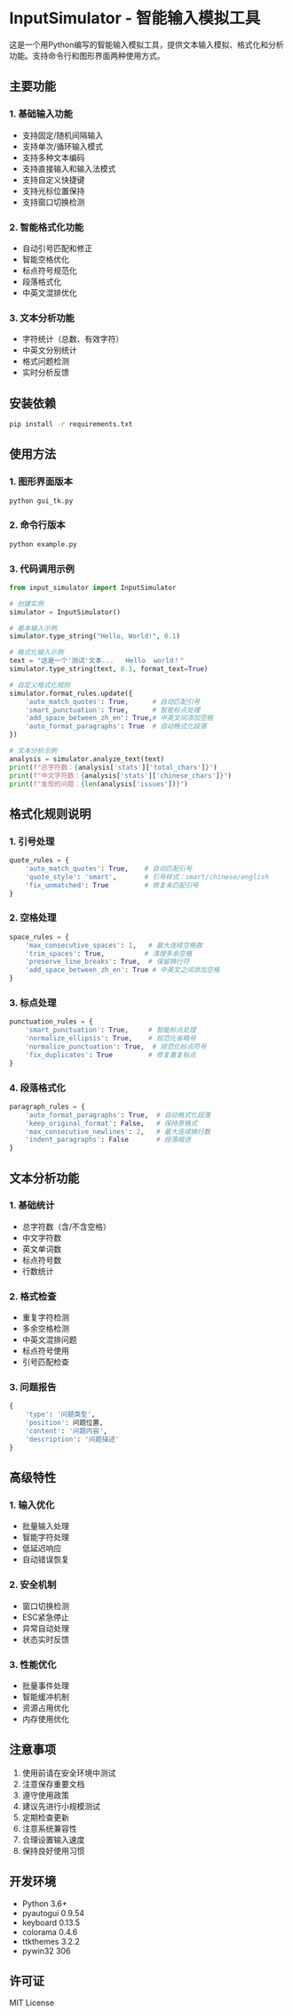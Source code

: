 # InputSimulator - 智能输入模拟工具

这是一个用Python编写的智能输入模拟工具，提供文本输入模拟、格式化和分析功能。支持命令行和图形界面两种使用方式。

## 主要功能

### 1. 基础输入功能
- 支持固定/随机间隔输入
- 支持单次/循环输入模式
- 支持多种文本编码
- 支持直接输入和输入法模式
- 支持自定义快捷键
- 支持光标位置保持
- 支持窗口切换检测

### 2. 智能格式化功能
- 自动引号匹配和修正
- 智能空格优化
- 标点符号规范化
- 段落格式化
- 中英文混排优化

### 3. 文本分析功能
- 字符统计（总数、有效字符）
- 中英文分别统计
- 格式问题检测
- 实时分析反馈

## 安装依赖

```bash
pip install -r requirements.txt
```

## 使用方法

### 1. 图形界面版本

```bash
python gui_tk.py
```

### 2. 命令行版本

```bash
python example.py
```

### 3. 代码调用示例

```python
from input_simulator import InputSimulator

# 创建实例
simulator = InputSimulator()

# 基本输入示例
simulator.type_string("Hello, World!", 0.1)

# 格式化输入示例
text = "这是一个'测试'文本...   Hello  world！"
simulator.type_string(text, 0.1, format_text=True)

# 自定义格式化规则
simulator.format_rules.update({
    'auto_match_quotes': True,      # 自动匹配引号
    'smart_punctuation': True,      # 智能标点处理
    'add_space_between_zh_en': True,# 中英文间添加空格
    'auto_format_paragraphs': True  # 自动格式化段落
})

# 文本分析示例
analysis = simulator.analyze_text(text)
print(f"总字符数：{analysis['stats']['total_chars']}")
print(f"中文字符数：{analysis['stats']['chinese_chars']}")
print(f"发现的问题：{len(analysis['issues'])}")
```

## 格式化规则说明

### 1. 引号处理
```python
quote_rules = {
    'auto_match_quotes': True,    # 自动匹配引号
    'quote_style': 'smart',       # 引号样式：smart/chinese/english
    'fix_unmatched': True         # 修复未匹配引号
}
```

### 2. 空格处理
```python
space_rules = {
    'max_consecutive_spaces': 1,   # 最大连续空格数
    'trim_spaces': True,          # 清理多余空格
    'preserve_line_breaks': True,  # 保留换行符
    'add_space_between_zh_en': True # 中英文之间添加空格
}
```

### 3. 标点处理
```python
punctuation_rules = {
    'smart_punctuation': True,     # 智能标点处理
    'normalize_ellipsis': True,    # 规范化省略号
    'normalize_punctuation': True,  # 规范化标点符号
    'fix_duplicates': True         # 修复重复标点
}
```

### 4. 段落格式化
```python
paragraph_rules = {
    'auto_format_paragraphs': True,  # 自动格式化段落
    'keep_original_format': False,   # 保持原格式
    'max_consecutive_newlines': 2,   # 最大连续换行数
    'indent_paragraphs': False       # 段落缩进
}
```

## 文本分析功能

### 1. 基础统计
- 总字符数（含/不含空格）
- 中文字符数
- 英文单词数
- 标点符号数
- 行数统计

### 2. 格式检查
- 重复字符检测
- 多余空格检测
- 中英文混排问题
- 标点符号使用
- 引号匹配检查

### 3. 问题报告
```python
{
    'type': '问题类型',
    'position': 问题位置,
    'content': '问题内容',
    'description': '问题描述'
}
```

## 高级特性

### 1. 输入优化
- 批量输入处理
- 智能字符处理
- 低延迟响应
- 自动错误恢复

### 2. 安全机制
- 窗口切换检测
- ESC紧急停止
- 异常自动处理
- 状态实时反馈

### 3. 性能优化
- 批量事件处理
- 智能缓冲机制
- 资源占用优化
- 内存使用优化

## 注意事项

1. 使用前请在安全环境中测试
2. 注意保存重要文档
3. 遵守使用政策
4. 建议先进行小规模测试
5. 定期检查更新
6. 注意系统兼容性
7. 合理设置输入速度
8. 保持良好使用习惯

## 开发环境

- Python 3.6+
- pyautogui 0.9.54
- keyboard 0.13.5
- colorama 0.4.6
- ttkthemes 3.2.2
- pywin32 306

## 许可证

MIT License